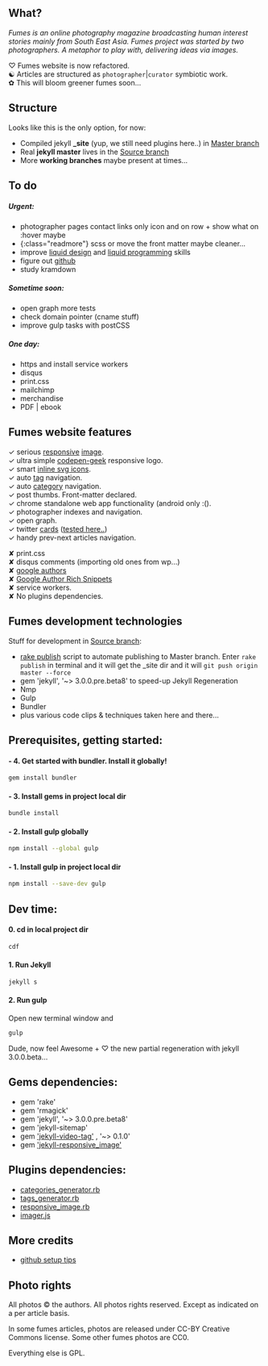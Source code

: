 ## What?_Fumes is an online photography magazine broadcasting human interest stories mainly from South East Asia._ _Fumes project was started by two photographers. A metaphor to play with, delivering ideas via images._
♡ Fumes website is now refactored.  ☯ Articles are structured as `photographer`|`curator` symbiotic work.  ✿ This will bloom greener fumes soon...## StructureLooks like this is the only option, for now:
- Compiled jekyll **_site** (yup, we still need plugins here..) in [Master branch](https://github.com/fumes/fumes.github.io/tree/master) - Real **jekyll master** lives in the [Source branch](https://github.com/fumes/fumes.github.io/tree/source)- More **working branches** maybe present at times...## To do##### Urgent:

- photographer pages contact links only icon and on row + show what on :hover maybe
- {:class="readmore"} scss or move the front matter maybe cleaner... - improve [liquid design](https://github.com/Shopify/liquid/wiki/Liquid-for-Designers) and [liquid programming](https://github.com/Shopify/liquid/wiki/Liquid-for-Programmers) skills
- figure out [github](https://help.github.com/)
- study kramdown##### Sometime soon:- open graph more tests- check domain pointer (cname stuff)- improve gulp tasks with postCSS
 ##### One day:
- https and install service workers
- disqus
- print.css
- mailchimp
- merchandise
- PDF | ebook## Fumes website features   ✓ serious [responsive](https://github.com/wildlyinaccurate/jekyll-responsive-image) [image](https://github.com/BBC-News/Imager.js/).  ✓ ultra simple [codepen-geek](http://codepen.io/rokma/full/pJBXbg/) responsive logo.  ✓ smart [inline svg icons](https://github.com/eduardoboucas/eduardoboucas.github.io/tree/master/_includes/svg).  ✓ auto [tag](http://geoexamples.com/other/2015/06/04/Jekyll-tags-plugin-gh-pages.html) navigation.  ✓ auto [category](http://geoexamples.com/other/2015/06/04/Jekyll-tags-plugin-gh-pages.html) navigation.  ✓ post thumbs. Front-matter declared.  ✓ chrome standalone web app functionality (android only :().  ✓ photographer indexes and navigation.   ✓ open graph.  ✓ twitter [cards](https://github.com/merlos/jekyll-auto-image#example-using-twitter-cards) ([tested here..](https://cards-dev.twitter.com/validator))  ✓ handy prev-next articles navigation.
✘ print.css  ✘ disqus comments (importing old ones from wp...)  ✘ [google authors](http://milanaryal.com/2015/integrating-social-meta-tags-into-jekyll/#integrating-google-authorship-into-jekyll)  ✘ [Google Author Rich Snippets](http://davidensinger.com/2013/05/setting-up-google-author-rich-snippets/)  ✘ service workers.  ✘ No plugins dependencies.

## Fumes development technologies
Stuff for development in [Source branch](https://github.com/fumes/fumes.github.io/tree/source):

- [rake publish](http://ixti.net/software/2013/01/28/using-jekyll-plugins-on-github-pages.html) script to automate publishing to Master branch. Enter ``` rake publish ``` in terminal and it will get the _site dir and it will 
`git push origin master --force` 
- gem 'jekyll', '~> 3.0.0.pre.beta8' to speed-up Jekyll Regeneration
- Nmp
- Gulp
- Bundler
- plus various code clips & techniques taken here and there...  

## Prerequisites, getting started:

#### - 4. Get started with bundler. Install it globally! 
```sh
gem install bundler```

#### - 3. Install gems in project local dir
```sh
bundle install
```

#### - 2. Install gulp globally
```sh
npm install --global gulp
```

#### - 1. Install gulp in project local dir
```sh
npm install --save-dev gulp
```

## Dev time:

#### 0. cd in local project dir 
```sh
cdf

```

#### 1. Run Jekyll
```sh
jekyll s
```

#### 2. Run gulp
Open new terminal window and

```sh
gulp
```
Dude, now feel Awesome + ♡ the new partial regeneration with jekyll 3.0.0.beta...

## Gems dependencies:
- gem 'rake'
- gem 'rmagick'
- gem 'jekyll', '~> 3.0.0.pre.beta8'
- gem 'jekyll-sitemap'
- gem ['jekyll-video-tag'](https://github.com/danbee/jekyll-video-tag ) , '~> 0.1.0'
- gem ['jekyll-responsive_image'](https://github.com/wildlyinaccurate/jekyll-responsive-image)## Plugins dependencies:
- [categories_generator.rb](http://geoexamples.com/other/2015/06/04/Jekyll-tags-plugin-gh-pages.html)
- [tags_generator.rb](http://geoexamples.com/other/2015/06/04/Jekyll-tags-plugin-gh-pages.html)
- [responsive_image.rb](https://github.com/wildlyinaccurate/jekyll-responsive-image)
- [imager.js](https://github.com/BBC-News/Imager.js/)## More credits- [github setup tips](http://ixti.net/software/2013/01/28/using-jekyll-plugins-on-github-pages.html)## Photo rightsAll photos © the authors. All photos rights reserved. Except as indicated on a per article basis.  

In some fumes articles, photos are released under CC-BY Creative Commons license. 
Some other fumes photos are CC0.

Everything else is GPL.